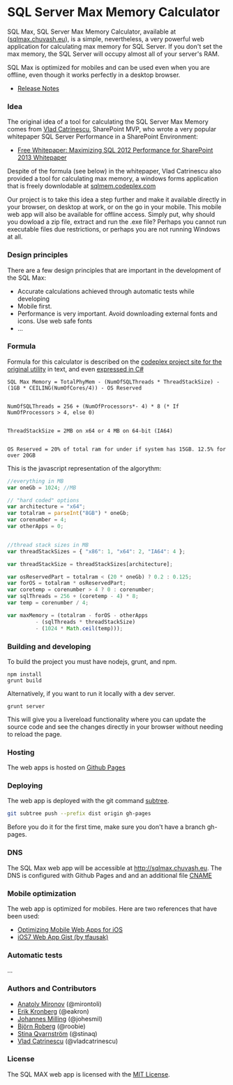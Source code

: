 # SQL Server Max Memory Calculator

SQL Max, SQL Server Max Memory Calculator, available at ([sqlmax.chuvash.eu](http://sqlmax.chuvash.eu)), is a simple, nevertheless, a very powerful web application for calculating max memory for SQL Server. If you don't set the max memory, the SQL Server will occupy almost all of your server's RAM. 

SQL Max is optimized for mobiles and can be used even when you are offline, even though it works perfectly in a desktop browser. 

- [Release Notes](Release.md)

### Idea

The original idea of a tool for calculating the SQL Server Max Memory comes from [Vlad Catrinescu](http://about.me/vladcatrinescu), SharePoint MVP, who wrote a very popular whitepaper SQL Server Performance in a SharePoint Environment:
- [Free Whitepaper: Maximizing SQL 2012 Performance for SharePoint 2013 Whitepaper](http://spvlad.com/XNkPi2)

Despite of the formula (see below) in the whitepaper, Vlad Catrinescu also provided a tool for calculating max memory, a windows forms application that is freely downlodable at [sqlmem.codeplex.com](http://sqlmem.codeplex.com)

Our project is to take this idea a step further and make it available directly in your browser, on desktop at work, or on the go in your mobile. This mobile web app will also be available for offline access. Simply put, why should you dowload a zip file, extract and run the .exe file? Perhaps you cannot run executable files due restrictions, or perhaps you are not running Windows at all. 

### Design principles

There are a few design principles that are important in the development of the SQL Max:
- Accurate calculations achieved through automatic tests while developing
- Mobile first.
- Performance is very important. Avoid downloading external fonts and icons. Use web safe fonts
- ...

### Formula
Formula for this calculator is described on the [codeplex project site for the original utility](https://sqlmem.codeplex.com/) in text, and even [expressed in C#](https://sqlmem.codeplex.com/SourceControl/latest#Form1.cs)

```
SQL Max Memory = TotalPhyMem - (NumOfSQLThreads * ThreadStackSize) - (1GB * CEILING(NumOfCores/4)) - OS Reserved 


NumOfSQLThreads = 256 + (NumOfProcessors*- 4) * 8 (* If NumOfProcessors > 4, else 0) 


ThreadStackSize = 2MB on x64 or 4 MB on 64-bit (IA64) 


OS Reserved = 20% of total ram for under if system has 15GB. 12.5% for over 20GB
```

This is the javascript representation of the algorythm:

```javascript
//everything in MB
var oneGb = 1024; //MB

// "hard coded" options
var architecture = "x64";
var totalram = parseInt("8GB") * oneGb;
var corenumber = 4;
var otherApps = 0;


//thread stack sizes in MB
var threadStackSizes = { "x86": 1, "x64": 2, "IA64": 4 };

var threadStackSize = threadStackSizes[architecture];

var osReservedPart = totalram < (20 * oneGb) ? 0.2 : 0.125;
var forOS = totalram * osReservedPart;
var coretemp = corenumber > 4 ? 0 : corenumber;
var sqlThreads = 256 + (coretemp - 4) * 8;
var temp = corenumber / 4;

var maxMemory = (totalram - forOS - otherApps 
         - (sqlThreads * threadStackSize)
         - (1024 * Math.ceil(temp)));
```

### Building and developing

To build the project you must have nodejs, grunt, and npm.

```
npm install
grunt build
```

Alternatively, if you want to run it locally with a dev server.

```
grunt server
```
This will give you a livereload functionality where you can update the source code and see the changes directly in your browser without needing to reload the page.

### Hosting

The web apps is hosted on [Github Pages](https://help.github.com/articles/what-are-github-pages)

### Deploying

The web app is deployed with the git command [subtree](https://gist.github.com/cobyism/4730490).
```sh
git subtree push --prefix dist origin gh-pages
```

Before you do it for the first time, make sure you don't have a branch gh-pages.

### DNS
The SQL Max web app will be accessible at http://sqlmax.chuvash.eu. The DNS is configured with Github Pages and and an additional file [CNAME](https://help.github.com/articles/setting-up-a-custom-domain-with-github-pages)

### Mobile optimization
The web app is optimized for mobiles. Here are two references that have been used:

- [Optimizing Mobile Web Apps for iOS](http://blog.teamtreehouse.com/optimizing-mobile-web-apps-ios)
- [iOS7 Web App Gist (by tfausak)](https://gist.github.com/tfausak/2222823)

### Automatic tests
...

### Authors and Contributors
- [Anatoly Mironov](https://github.com/mirontoli) (@mirontoli)
- [Erik Kronberg](https://github.com/eakron) (@eakron)
- [Johannes Milling](https://github.com/Johesmil) (@johesmil)
- [Björn Roberg](https://github.com/roobie) (@roobie)
- [Stina Qvarnström](https://github.com/stinaq) (@stinaq)
- [Vlad Catrinescu](http://about.me/vladcatrinescu) (@vladcatrinescu)

### License
The SQL MAX web app is licensed with the [MIT License](LICENSE).
